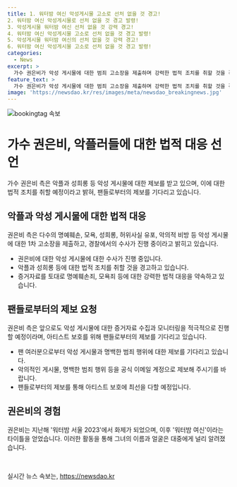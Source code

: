 ```yaml
---
title: 1. 워터밤 여신 악성게시물 고소로 선처 없을 것 경고!
2. 워터밤 여신 악성게시물로 선처 없을 것 경고 발령!
3. 악성게시물 워터밤 여신 선처 없을 것 강력 경고!
4. 워터밤 여신 악성게시물 고소로 선처 없을 것 경고 발령!
5. 악성게시물 워터밤 여신의 선처 없을 것 강력 경고!
6. 워터밤 여신 악성게시물 고소로 선처 없을 것 경고 발령!
categories:
  - News
excerpt: >
  가수 권은비가 악성 게시물에 대한 범죄 고소장을 제출하며 강력한 법적 조치를 취할 것을 경고했다. 이에 소속사는 팬들에게 악성 게시물을 발견할 경우 공식 이메일로 제보할 것을 요청했다. 이와 관련하여 최근 연예계에서는 성희롱과 악플에 대해 법적 대응을 강하게 예고하고 있으며, 다수의 가수들이 고소 접수 및 법적 조치를 취하고 있다. (150자)
feature_text: >
  가수 권은비가 악성 게시물에 대한 범죄 고소장을 제출하며 강력한 법적 조치를 취할 것을 경고했다. 이에 소속사는 팬들에게 악성 게시물을 발견할 경우 공식 이메일로 제보할 것을 요청했다. 이와 관련하여 최근 연예계에서는 성희롱과 악플에 대해 법적 대응을 강하게 예고하고 있으며, 다수의 가수들이 고소 접수 및 법적 조치를 취하고 있다. (150자)
image: 'https://newsdao.kr/res/images/meta/newsdao_breakingnews.jpg'
---
```


<p><img src="https://newsdao.kr/res/images/meta/newsdao_breakingnews.jpg" alt="bookingtag 속보" /></p>

<h1>가수 권은비, 악플러들에 대한 법적 대응 선언</h1>

<p data-ke-size="size16">가수 권은비 측은 악플과 성희롱 등 악성 게시물에 대한 제보를 받고 있으며, 이에 대한 법적 조치를 취할 예정이라고 밝혀, 팬들로부터의 제보를 기다리고 있습니다.</p>

<h2 data-ke-size="size26">악플과 악성 게시물에 대한 법적 대응</h2>

<p data-ke-size="size16">권은비 측은 다수의 명예훼손, 모욕, 성희롱, 허위사실 유포, 악의적 비방 등 악성 게시물에 대한 1차 고소장을 제출하고, 경찰에서의 수사가 진행 중이라고 밝히고 있습니다.</p>

<ul>
<li>권은비에 대한 악성 게시물에 대한 수사가 진행 중입니다.</li>
<li>악플과 성희롱 등에 대한 법적 조치를 취할 것을 경고하고 있습니다.</li>
<li>증거자료를 토대로 명예훼손죄, 모욕죄 등에 대한 강력한 법적 대응을 약속하고 있습니다.</li>
</ul>

<h2 data-ke-size="size26">팬들로부터의 제보 요청</h2>

<p data-ke-size="size16">권은비 측은 앞으로도 악성 게시물에 대한 증거자료 수집과 모니터링을 적극적으로 진행할 예정이라며, 아티스트 보호를 위해 팬들로부터의 제보를 기다리고 있습니다.</p>

<ul>
<li>팬 여러분으로부터 악성 게시물과 명백한 범죄 행위에 대한 제보를 기다리고 있습니다.</li>
<li>악의적인 게시물, 명백한 범죄 행위 등을 공식 이메일 계정으로 제보해 주시기를 바랍니다.</li>
<li>팬들로부터의 제보를 통해 아티스트 보호에 최선을 다할 예정입니다.</li>
</ul>

<h2 data-ke-size="size26">권은비의 경험</h2>

<p data-ke-size="size16">권은비는 지난해 '워터밤 서울 2023'에서 화제가 되었으며, 이후 '워터밤 여신'이라는 타이틀을 얻었습니다. 이러한 활동을 통해 그녀의 이름과 얼굴은 대중에게 널리 알려졌습니다.</p>

<p data-ke-size="size16">&nbsp;</p>
실시간 뉴스 속보는, <a href="https://newsdao.kr" rel="dofollow">https://newsdao.kr</a>


